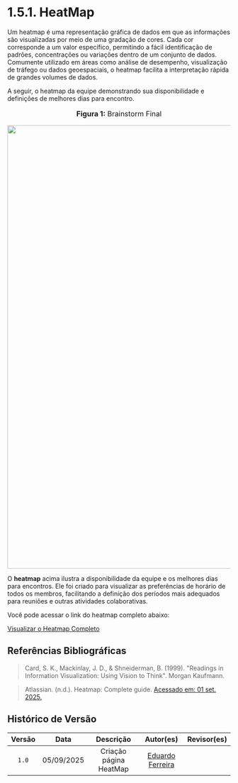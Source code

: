 # 1.5.1. HeatMap


Um heatmap é uma representação gráfica de dados em que as informações são visualizadas por meio de uma gradação de cores. Cada cor corresponde a um valor específico, permitindo a fácil identificação de padrões, concentrações ou variações dentro de um conjunto de dados. Comumente utilizado em áreas como análise de desempenho, visualização de tráfego ou dados geoespaciais, o heatmap facilita a interpretação rápida de grandes volumes de dados.

A seguir, o heatmap da equipe demonstrando sua disponibilidade e definições de melhores dias para encontro.

<center>
<font size="3"><p style="text-align: center"><b>Figura 1:</b> Brainstorm Final </p></font>

<div style="text-align: center;">
    <img src="assets/IniciativasExtras/HeatMap.png"  width="1000px">
</div>

</center>


O **heatmap** acima ilustra a disponibilidade da equipe e os melhores dias para encontros. Ele foi criado para visualizar as preferências de horário de todos os membros, facilitando a definição dos períodos mais adequados para reuniões e outras atividades colaborativas.

Você pode acessar o link do heatmap completo abaixo:

[Visualizar o Heatmap Completo](https://docs.google.com/spreadsheets/d/1toPbwvB6IcUtkKyg6Y9oBM-5TuJzqmDyOdmMm1Y7iNQ/edit?gid=1708138990#gid=1708138990)


## Referências Bibliográficas

> Card, S. K., Mackinlay, J. D., & Shneiderman, B. (1999). "Readings in Information Visualization: Using Vision to Think". Morgan Kaufmann.

> Atlassian. (n.d.). Heatmap: Complete guide. [Acessado em: 01 set. 2025.](https://www.atlassian.com/data/charts/heatmap-complete-guide) 



## Histórico de Versão

| Versão | Data | Descrição | Autor(es) | Revisor(es) |
| :-: | :-: | :-: | :-: | :-: |
| `1.0` | 05/09/2025  | Criação página HeatMap | [Eduardo Ferreira](https://github.com/eduardoferre) | []()
